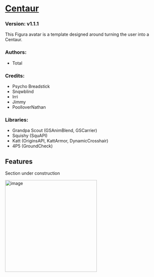 # [Centaur](https://github.com/TotalTakeover/FiguraCentaurAvatar)
### Version: v1.1.1
This Figura avatar is a template designed around turning the user into a Centaur.

### Authors:
- Total

### Credits:
- Psycho Breadstick
- Snqwblind
- Irri
- Jimmy
- PoolloverNathan

### Libraries:
- Grandpa Scout (GSAnimBlend, GSCarrier)
- Squishy (SquAPI)
- Katt (OriginsAPI, KattArmor, DynamicCrosshair)
- 4P5 (GroundCheck)

## Features
Section under construction

[<img src="https://img.youtube.com/vi/goLhnKmLVNo/maxresdefault.jpg" alt="image" width="300" height="auto">](https://youtu.be/goLhnKmLVNo)
